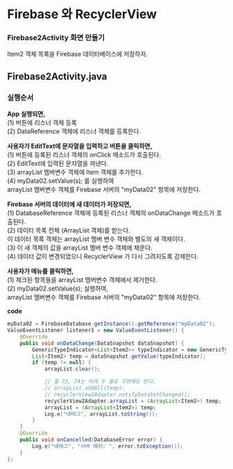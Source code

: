 # Firebase 와 RecyclerView           

### Firebase2Activity 화면 만들기     
Item2 객체 목록을 Firebase 데이터베이스에 저장하자.      

## Firebase2Activity.java       
### 실행순서   
**App 실행되면,**   
(1) 버튼에 리스너 객체 등록   
(2) DataReference 객체에 리스너 객체를 등록한다.   

**사용자가 EditText에 문자열을 입력하고 버튼을 클릭하면,**      
(1) 버튼에 등록된 리스너 객체의 onClick 메소드가 호출된다.   
(2) EditText에 입력된 문자열을 꺼낸다.   
(3) arrayList 멤버변수 객체에 Item 객체를 추가한다.   
(4) myData02.setValue(s); 를 실행하여     
arrayList 멤버변수 객체를 Firebase 서버의 "myData02" 항목에 저장한다.   

**Firebase 서버의 데이터에 새 데이터가 저장되면,**             
(1) DatabaseReference 객체에 등록된 리스너 객체의 onDataChange 메소드가 호출된다.   
(2) 데이터 목록 전체 (ArrayList<Item2> 객체)를 받는다.   
이 데이터 목록 객체는 arrayList 멤버 변수 객체와 별도의 새 객체이다.   
(3) 이 새 객체의 값을 arrayList 멤버 변수 객체에 채운다.   
(4) 데이터 값이 변경되었으니 RecyclerView 가 다시 그려지도록 강제한다.   

**사용자가 메뉴를 클릭하면,**       
(1) 체크된 항목들을 arrayList 멤버변수 객체에서 제거한다.   
(2) myData02.setValue(s); 실행하여,   
arrayList 멤버변수 객체를 Firebase 서버의 "myData02" 항목에 저장한다.   


**code**    
```java
myData02 = FirebaseDatabase.getInstance().getReference("myData02");
ValueEventListener listener1 = new ValueEventListener() {
    @Override
    public void onDataChange(DataSnapshot dataSnapshot) {
        GenericTypeIndicator<List<Item2>> typeIndicator = new GenericTypeIndicator<List<Item2>>() {};
        List<Item2> temp = dataSnapshot.getValue(typeIndicator);
        if (temp != null) {
            arrayList.clear();

            // 줄 73, 74는 아래 두 줄로 구현해도 된다.
            // arrayList.addAll(temp);
            // recyclerView2Adapter.notifyDataSetChanged();
            recyclerView2Adapter.arrayList = (ArrayList<Item2>) temp;
            arrayList = (ArrayList<Item2>) temp;
            Log.e("내태그", arrayList.toString());
        }
    }
    @Override
    public void onCancelled(DatabaseError error) {
        Log.e("내태그", "서버 에러: ", error.toException());
    }
};
```